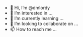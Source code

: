 - 👋 Hi, I’m @dmlordy
- 👀 I’m interested in ...
- 🌱 I’m currently learning ...
- 💞️ I’m looking to collaborate on ...
- 📫 How to reach me ...

<!---
dmlordy/dmlordy is a ✨ special ✨ repository because its `README.md` (this file) appears on your GitHub profile.
You can click the Preview link to take a look at your changes.
--->
